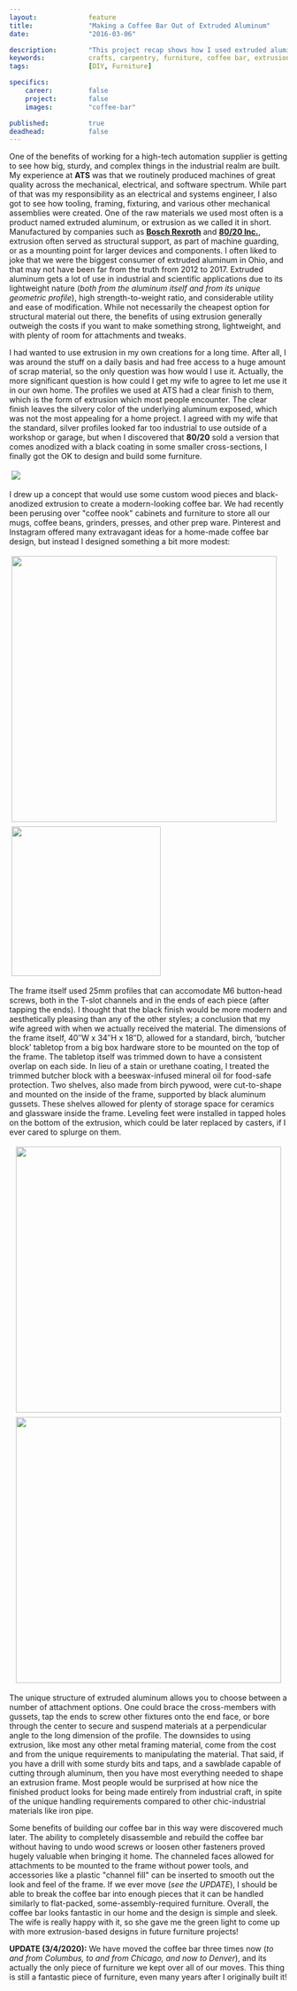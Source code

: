 ```yaml
---
layout:             feature
title:              "Making a Coffee Bar Out of Extruded Aluminum"
date:               "2016-03-06"

description:        "This project recap shows how I used extruded aluminum profiles to make a custom coffee bar."
keywords:           crafts, carpentry, furniture, coffee bar, extrusion
tags:               [DIY, Furniture]

specifics:
    career:         false
    project:        false
    images:         "coffee-bar"

published:          true
deadhead:           false
---
```


One of the benefits of working for a high-tech automation supplier is getting to see how big, sturdy, and complex things in the industrial realm are built.
My experience at **ATS** was that we routinely produced machines of great quality across the mechanical, electrical, and software spectrum.
While part of that was my responsibility as an electrical and systems engineer, I also got to see how tooling, framing, fixturing, and various other mechanical assemblies were created.
One of the raw materials we used most often is a product named extruded aluminum, or extrusion as we called it in short.
Manufactured by companies such as **[Bosch Rexroth](https://www.boschrexroth.com/en/us/products/product-groups/assembly-technology/topics/aluminum-structural-framing/index)** and **[80/20 Inc.](https://8020.net/)**, extrusion often served as structural support, as part of machine guarding, or as a mounting point for larger devices and components.
I often liked to joke that we were the biggest consumer of extruded aluminum in Ohio, and that may not have been far from the truth from 2012 to 2017.
Extruded aluminum gets a lot of use in industrial and scientific applications due to its lightweight nature (_both from the aluminum itself and from its unique geometric profile_), high strength-to-weight ratio, and considerable utility and ease of modification.
While not necessarily the cheapest option for structural material out there, the benefits of using extrusion generally outweigh the costs if you want to make something strong, lightweight, and with plenty of room for attachments and tweaks.

I had wanted to use extrusion in my own creations for a long time.
After all, I was around the stuff on a daily basis and had free access to a huge amount of scrap material, so the only question was how would I use it.
Actually, the more significant question is how could I get my wife to agree to let me use it in our own home.
The profiles we used at ATS had a clear finish to them, which is the form of extrusion which most people encounter.
The clear finish leaves the silvery color of the underlying aluminum exposed, which was not the most appealing for a home project.
I agreed with my wife that the standard, silver profiles looked far too industrial to use outside of a workshop or garage, but when I discovered that **80/20** sold a version that comes anodized with a black coating in some smaller cross-sections, I finally got the OK to design and build some furniture.

<div class="feature-image">
    <a href="{{ site.url }}/{{ site.assets.features }}/{{ page.specifics.images }}/01_black_anodized.jpg">
        <img src="{{ site.url }}/{{ site.assets.features }}/{{ page.specifics.images }}/01_black_anodized.jpg" style="margin:4px 4px 4px 4px">
    </a>
</div>

I drew up a concept that would use some custom wood pieces and black-anodized extrusion to create a modern-looking coffee bar.
We had recently been perusing over "coffee nook" cabinets and furniture to store all our mugs, coffee beans, grinders, presses, and other prep ware.
Pinterest and Instagram offered many extravagant ideas for a home-made coffee bar design, but instead I designed something a bit more modest:

<div class="feature-image">
    <a href="{{ site.url }}/{{ site.assets.features }}/{{ page.specifics.images }}/02_coffee_bar.jpg">
        <img src="{{ site.url }}/{{ site.assets.features }}/{{ page.specifics.images }}/02_coffee_bar.jpg" width="480" style="margin:4px 4px 4px 4px">
    </a>
    <a href="{{ site.url }}/{{ site.assets.features }}/{{ page.specifics.images }}/03_underside.jpg">
        <img src="{{ site.url }}/{{ site.assets.features }}/{{ page.specifics.images }}/03_underside.jpg" width="270" style="margin:4px 4px 4px 4px">
    </a>
</div>

The frame itself used 25mm profiles that can accomodate M6 button-head screws, both in the T-slot channels and in the ends of each piece (after tapping the ends).
I thought that the black finish would be more modern and aesthetically pleasing than any of the other styles; a conclusion that my wife agreed with when we actually received the material.
The dimensions of the frame itself, 40″W x 34″H x 18″D, allowed for a standard, birch, ‘butcher block’ tabletop from a big box hardware store to be mounted on the top of the frame.
The tabletop itself was trimmed down to have a consistent overlap on each side.
In lieu of a stain or urethane coating, I treated the trimmed butcher block with a beeswax-infused mineral oil for food-safe protection.
Two shelves, also made from birch pywood, were cut-to-shape and mounted on the inside of the frame, supported by black aluminum gussets.
These shelves allowed for plenty of storage space for ceramics and glassware inside the frame.
Leveling feet were installed in tapped holes on the bottom of the extrusion, which could be later replaced by casters, if I ever cared to splurge on them.

<div class="feature-image" style="text-align:center">
    <a href="{{ site.url }}/{{ site.assets.features }}/{{ page.specifics.images }}/04_work_in_progress.jpg">
        <img src="{{ site.url }}/{{ site.assets.features }}/{{ page.specifics.images }}/04_work_in_progress.jpg" width="480" style="margin:4px 4px 4px 4px">
    </a>
</div>
<div class="feature-image" style="text-align:center">
    <a href="{{ site.url }}/{{ site.assets.features }}/{{ page.specifics.images }}/05_final_tapping.jpg">
        <img src="{{ site.url }}/{{ site.assets.features }}/{{ page.specifics.images }}/05_final_tapping.jpg" width="480" style="margin:4px 4px 4px 4px" >
    </a>
</div>

The unique structure of extruded aluminum allows you to choose between a number of attachment options.
One could brace the cross-members with gussets, tap the ends to screw other fixtures onto the end face, or bore through the center to secure and suspend materials at a perpendicular angle to the long dimension of the profile.
The downsides to using extrusion, like most any other metal framing material, come from the cost and from the unique requirements to manipulating the material.
That said, if you have a drill with some sturdy bits and taps, and a sawblade capable of cutting through aluminum, then you have most everything needed to shape an extrusion frame. Most people would be surprised at how nice the finished product looks for being made entirely from industrial craft, in spite of the unique handling requirements compared to other chic-industrial materials like iron pipe.

Some benefits of building our coffee bar in this way were discovered much later.
The ability to completely disassemble and rebuild the coffee bar without having to undo wood screws or loosen other fasteners proved hugely valuable when bringing it home.
The channeled faces allowed for attachments to be mounted to the frame without power tools, and accessories like a plastic "channel fill" can be inserted to smooth out the look and feel of the frame.
If we ever move (_see the UPDATE_), I should be able to break the coffee bar into enough pieces that it can be handled similarly to flat-packed, some-assembly-required furniture.
Overall, the coffee bar looks fantastic in our home and the design is simple and sleek.
The wife is really happy with it, so she gave me the green light to come up with more extrusion-based designs in future furniture projects!

**UPDATE (3/4/2020):** We have moved the coffee bar three times now (_to and from Columbus, to and from Chicago, and now to Denver_), and its actually the only piece of furniture we kept over all of our moves.
This thing is still a fantastic piece of furniture, even many years after I originally built it!
